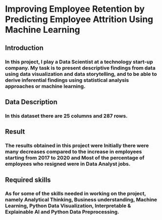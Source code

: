 # Improving Employee Retention by Predicting Employee Attrition Using Machine Learning
## Introduction
### In this project, I play a Data Scientist at a technology start-up company. My task is to present descriptive findings from data using data visualization and data storytelling, and to be able to derive inferential findings using statistical analysis approaches or machine learning.
## Data Description
### In this dataset there are 25 columns and 287 rows.
## Result
### The results obtained in this project were Initially there were many decreases compared to the increase in employees starting from 2017 to 2020 and Most of the percentage of employees who resigned were in Data Analyst jobs.
## Required skills
### As for some of the skills needed in working on the project, namely Analytical Thinking, Business understanding, Machine Learning, Python Data Visualization, Interpretable & Explainable AI and Python Data Preprocessing.
